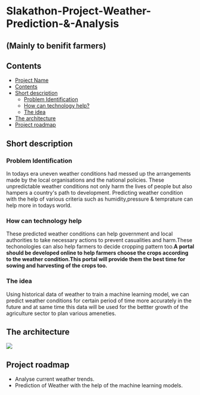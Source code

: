 # Slakathon-Project-Weather-Prediction-&-Analysis
## (Mainly to benifit farmers)
## Contents 

- [Project Name](#Slakathon-Project-Weather-Prediction-&-Analysis)
- [Contents](#Contents)
- [Short description](#Short-description)
	- [Problem Identification](#Problem-Identification)
	- [How can technology help?](#How-can-technology-help)
	- [The idea](#The-idea)
- [The architecture](#The-architecture)
- [Project roadmap](#Project-roadmap)
## Short description
### Problem Identification
In todays era uneven weather conditions had messed up the arrangements made by the local organisations and the national policies. These unpredictable weather conditions  not only harm the lives of people but also hampers a country's path to development. Predicting weather condition with the help of various criteria such as humidity,pressure & temprature can help more in todays world.
### How can technology help
These predicted weather conditions can help government and local authorities to take necessary actions to prevent casualities and harm.These techonologies can also help farmers to decide cropping pattern too.**A portal should be developed online to help farmers choose the crops according to the weather condition.This portal will provide them the best time for sowing and harvesting of the crops too.**
### The idea
Using historical data of weather to train a machine learning model, we can predict weather conditions for certain period of time more accurately in the future and at same time this data will be used for the bettter growth of the agriculture sector to plan various ameneties.
## The architecture
![](Architect.Png)
## Project roadmap
- Analyse current weather trends.
- Prediction of Weather with the help of the machine learning models.
